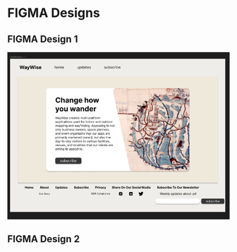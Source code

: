 # FIGMA Designs

## FIGMA Design 1

 <img src="images/test.png" alt="Placeholder image">

## FIGMA Design 2